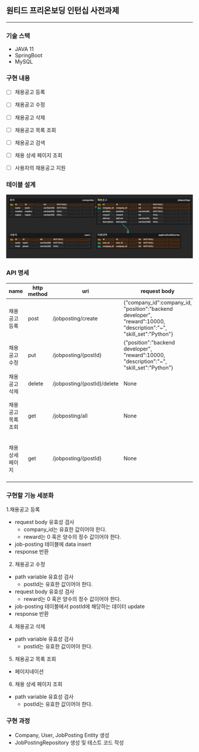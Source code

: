## 원티드 프리온보딩 인턴십 사전과제
---
### 기술 스택
- JAVA 11
- SpringBoot
- MySQL
### 구현 내용

- [ ] 채용공고 등록

- [ ] 채용공고 수정

- [ ] 채용공고 삭제

- [ ] 채용공고 목록 조회

- [ ] 채용공고 검색

- [ ] 채용 상세 페이지 조회

- [ ] 사용자의 채용공고 지원

### 테이블 설계

![erd](./resources/wanted_erd.PNG)

### API 명세
|name|http method|uri|request body|response body|
|---|---|---|---|---|
|채용공고 등록|post|/jobposting/create|{"company_id":company_id, "position":"backend developer", "reward":10000, "description":"~", "skill_set":"Python"}|{200, ok}|
|채용공고 수정|put|/jobposting/{postId}|{"position":"backend developer", "reward":10000, "description":"~", "skill_set":"Python"}||
|채용공고 삭제|delete|/jobposting/{postId}/delete|None||
|채용공고 목록 조회|get|/jobposting/all|None|[{"post_id":post_id, "company_name":company_name, "country":country, "region":region, "position": position, "reward": reward, "skill_set": skill_set}, {}...]||
|채용 상세 페이지|get|/jobposting/{postId}|None|{"post_id":post_id, "company_name":company_name, "country":country, "region":region, "position": position, "reward": reward, "skill_set": skill_set, "description":description}||
 

### 구현할 기능 세분화
1.채용공고 등록
- request body 유효성 검사
	- company_id는 유효한 값이어야 한다.
	- reward는 0 혹은 양수의 정수 값이어야 한다.
- job-posting 테이블에 data insert
- response 반환
2. 채용공고 수정
- path variable 유효성 검사
	- postId는 유효한 값이어야 한다.
- request body 유효성 검사
	- reward는 0 혹은 양수의 정수 값이어야 한다.
- job-posting 테이블에서 postId에 해당하는 데이터 update
- response 반환
4. 채용공고 삭제
- path variable 유효성 검사
	- postId는 유효한 값이어야 한다.
5. 채용공고 목록 조회
- 페이지네이션
6. 채용 상세 페이지 조회
- path variable 유효성 검사
	- postId는 유효한 값이어야 한다.

### 구현 과정
- Company, User, JobPosting Entity 생성
- JobPostingRepository 생성 및 테스트 코드 작성
